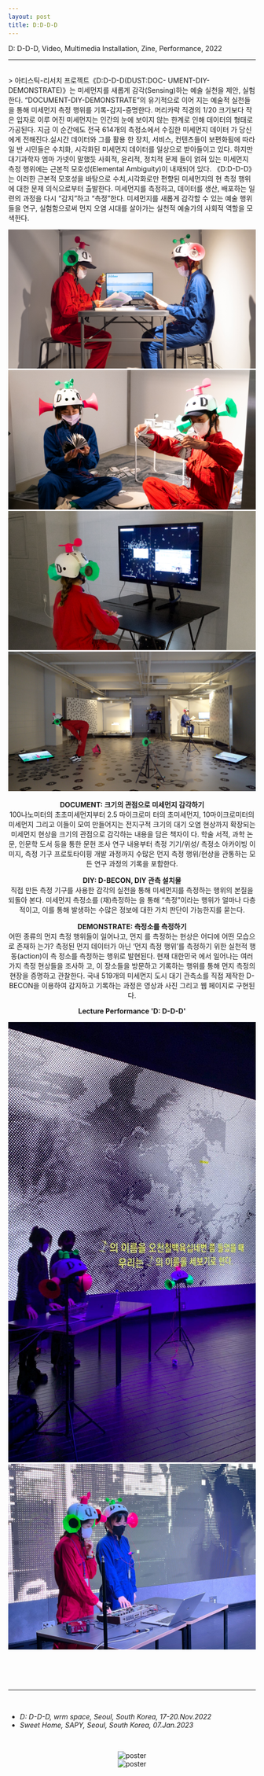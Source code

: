 ```yaml
---
layout: post
title: D:D-D-D
---
```


D: D-D-D, Video, Multimedia Installation, Zine, Performance, 2022

***

<br/>
>
아티스틱-리서치 프로젝트《D:D-D-D(DUST:DOC- UMENT-DIY-DEMONSTRATE)》는 미세먼지를 새롭게 감각(Sensing)하는 예술 실천을 제안, 실험한다. “DOCUMENT-DIY-DEMONSTRATE”의 유기적으로 이어 지는 예술적 실천들을 통해 미세먼지 측정 행위를 기록-감지-증명한다.
머리카락 직경의 1/20 크기보다 작은 입자로 이루 어진 미세먼지는 인간의 눈에 보이지 않는 한계로 인해 데이터의 형태로 가공된다. 지금 이 순간에도 전국 614개의 측정소에서 수집한 미세먼지 데이터 가 당신에게 전해진다.실시간 데이터와 그를 활용 한 장치, 서비스, 컨텐츠들이 보편화됨에 따라 일 반 시민들은 수치화, 시각화된 미세먼지 데이터를 일상으로 받아들이고 있다. 하지만 대기과학자 엠마 가넷이 말했듯 사회적, 윤리적, 정치적 문제 들이 얽혀 있는 미세먼지 측정 행위에는 근본적 모호성(Elemental Ambiguity)이 내재되어 있다.
《D:D-D-D》는 이러한 근본적 모호성을 바탕으로 수치,시각화로만 편향된 미세먼지의 현 측정 행위에 대한 문제 의식으로부터 출발한다. 미세먼지를 측정하고, 데이터를 생산, 배포하는 일련의 과정을 다시 “감지”하고 “측정”한다. 미세먼지를 새롭게 감각할 수 있는 예술 행위들을 연구, 실험함으로써 먼지 오염 시대를 살아가는 실천적 예술가의 사회적 역할을 모색한다.

<div>
<p align="middle">
<img class="img_horizontal" src="/img/work_footage/DDDD_02.jpg" alt="DDDD_02.jpg" title="DDDD_02.jpg"/>
<br/>
<img class="img_horizontal" src="/img/work_footage/DDDD_03.jpg" alt="DDDD_03.jpg" title="DDDD_03.jpg"/>
<br/>
<img class="img_horizontal" src="/img/work_footage/DDDD_04.jpg" alt="DDDD_04.jpg" title="DDDD_04.jpg"/>
<br/>
<img class="img_horizontal" src="/img/work_footage/DDDD_10.jpg" alt="DDDD_10.jpg" title="DDDD_10.jpg"/>
</p>
</div>

<div>
<p align="middle">
<b>DOCUMENT: 크기의 관점으로 미세먼지 감각하기</b><br/>
100나노미터의 초초미세먼지부터 2.5 마이크로미 터의 초미세먼지, 10마이크로미터의 미세먼지 그리고 이들이 모여 만들어지는 전지구적 크기의 대기 오염 현상까지 확장되는 미세먼지 현상을 크기의 관점으로 감각하는 내용을 담은 책자이 다. 학술 서적, 과학 논문, 인문학 도서 등을 통한 문헌 조사 연구 내용부터 측정 기기/위성/ 측정소 아카이빙 이미지, 측정 기구 프로토타이핑 개발 과정까지 수많은 먼지 측정 행위/현상을 관통하는 모든 연구 과정의 기록을 포함한다.
</p>
</div>
<div>
<p align="middle">
<b>DIY: D-BECON, DIY 관측 설치물</b><br/>
직접 만든 측정 기구를 사용한 감각의 실천을 통해 미세먼지를 측정하는 행위의 본질을 되돌아 본다. 미세먼지 측정소를 (재)측정하는 <D-BECON>을 통해 “측정”이라는 행위가 얼마나 다층적이고, 이를 통해 발생하는 수많은 정보에 대한 가치 판단이 가능한지를 묻는다.
</p>
</div>
<div>
<p align="middle">
<b>DEMONSTRATE: 측정소를 측정하기</b><br/>
어떤 종류의 먼지 측정 행위들이 일어나고, 먼지 를 측정하는 현상은 어디에 어떤 모습으로 존재하 는가? 측정된 먼지 데이터가 아닌 ‘먼지 측정 행위’를 측정하기 위한 실천적 행동(action)이 측 정소를 측정하는 행위로 발현된다. 현재 대한민국 에서 일어나는 여러 가지 측정 현상들을 조사하 고, 이 장소들을 방문하고 기록하는 행위를 통해 먼지 측정의 현장을 증명하고 관찰한다.
국내 519개의 미세먼지 도시 대기 관측소를 직접 제작한 D-BECON을 이용하여 감지하고 기록하는 과정은 영상과 사진 그리고 웹 페이지로 구현된다.
</p>
</div>

<div>
<p align="middle">
<b>Lecture Performance 'D: D-D-D'</b>
</p>
<p align="middle">
<img class="img_vertical" src="/img/work_footage/signal-2023-01-05-183504_008.jpeg" alt="signal-2023-01-05-183504_008.jpeg" title="lecture performance 01"/>
<br/>
<img class="img_horizontal" src="/img/work_footage/signal-2023-01-07-200220_004.jpeg" alt="signal-2023-01-07-200220_004.jpeg" title="lecture performance 02"/>
</div>

<br/><br/><br/>

***

<br/>
<ul>
<li><i>D: D-D-D, wrm space, Seoul, South Korea, 17-20.Nov.2022</i></li>
<li><i>Sweet Home, SAPY, Seoul, South Korea, 07.Jan.2023</i></li>
</ul>
<br/>
<div class="img_vertical">
<p align="middle">
	<img class="img_poster" src="{{ site.baseurl }}/img/dddd-poster.png" alt="poster" title="poster"/><br/>
  <img class="img_poster" src="{{ site.baseurl }}/img/sweethome_poster.jpg" alt="poster" title="poster"/><br/>
  </p>
</div>
